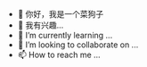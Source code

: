 - 👋  你好，我是一个菜狗子
- 👀 我有兴趣...
- 🌱 I’m currently learning ...
- 💞️ I’m looking to collaborate on ...
- 📫 How to reach me ...

<!---
996terminator/996terminator is a ✨ special ✨ repository because its `README.md` (this file) appears on your GitHub profile.
You can click the Preview link to take a look at your changes.
--->
